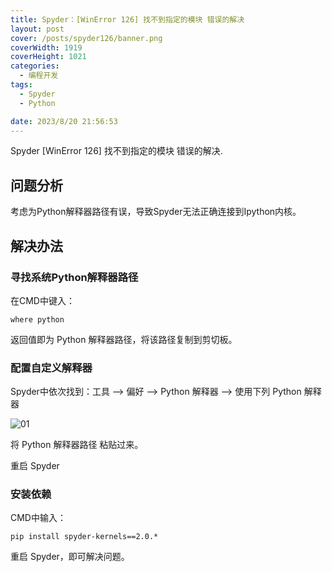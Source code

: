 ```yaml
---
title: Spyder：[WinError 126] 找不到指定的模块 错误的解决
layout: post
cover: /posts/spyder126/banner.png
coverWidth: 1919
coverHeight: 1021
categories:
  - 编程开发
tags:
  - Spyder
  - Python

date: 2023/8/20 21:56:53
---
```

Spyder [WinError 126] 找不到指定的模块 错误的解决.

<!--more-->

## 问题分析

考虑为Python解释器路径有误，导致Spyder无法正确连接到Ipython内核。

## 解决办法

### 寻找系统Python解释器路径

在CMD中键入：

```
where python
```

返回值即为 Python 解释器路径，将该路径复制到剪切板。

### 配置自定义解释器

Spyder中依次找到：工具 --> 偏好 --> Python 解释器 --> 使用下列 Python 解释器

![01](https://cdn.jsdelivr.net/gh/imageurl/fly6022@master/images/posts/spyder126/01.png)

将 Python 解释器路径 粘贴过来。

重启 Spyder

### 安装依赖

CMD中输入：

```
pip install spyder-kernels==2.0.*
```

重启 Spyder，即可解决问题。
